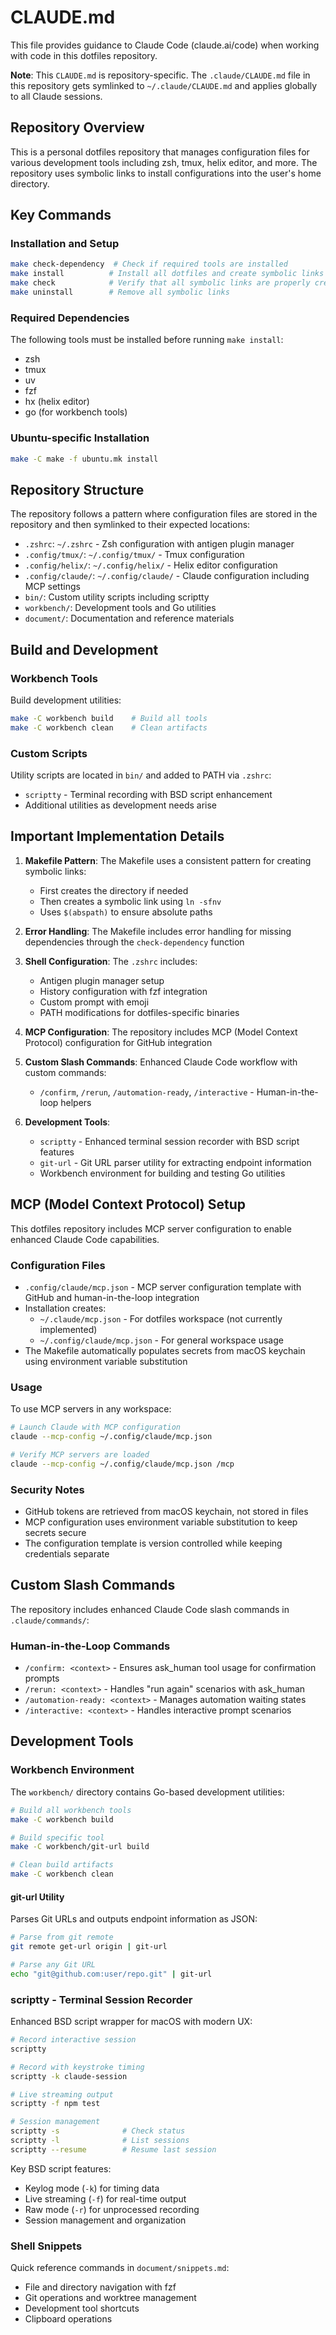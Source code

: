 # CLAUDE.md

This file provides guidance to Claude Code (claude.ai/code) when working with code in this dotfiles repository.

**Note**: This `CLAUDE.md` is repository-specific. The `.claude/CLAUDE.md` file in this repository gets symlinked to `~/.claude/CLAUDE.md` and applies globally to all Claude sessions.

## Repository Overview

This is a personal dotfiles repository that manages configuration files for various development tools including zsh, tmux, helix editor, and more. The repository uses symbolic links to install configurations into the user's home directory.

## Key Commands

### Installation and Setup
```bash
make check-dependency  # Check if required tools are installed
make install          # Install all dotfiles and create symbolic links
make check            # Verify that all symbolic links are properly created
make uninstall        # Remove all symbolic links
```

### Required Dependencies
The following tools must be installed before running `make install`:
- zsh
- tmux
- uv
- fzf
- hx (helix editor)
- go (for workbench tools)

### Ubuntu-specific Installation
```bash
make -C make -f ubuntu.mk install
```

## Repository Structure

The repository follows a pattern where configuration files are stored in the repository and then symlinked to their expected locations:

- `.zshrc`: `~/.zshrc` - Zsh configuration with antigen plugin manager
- `.config/tmux/`: `~/.config/tmux/` - Tmux configuration
- `.config/helix/`: `~/.config/helix/` - Helix editor configuration
- `.config/claude/`: `~/.config/claude/` - Claude configuration including MCP settings
- `bin/`: Custom utility scripts including scriptty
- `workbench/`: Development tools and Go utilities
- `document/`: Documentation and reference materials

## Build and Development

### Workbench Tools
Build development utilities:
```bash
make -C workbench build    # Build all tools
make -C workbench clean    # Clean artifacts
```

### Custom Scripts
Utility scripts are located in `bin/` and added to PATH via `.zshrc`:
- `scriptty` - Terminal recording with BSD script enhancement
- Additional utilities as development needs arise

## Important Implementation Details

1. **Makefile Pattern**: The Makefile uses a consistent pattern for creating symbolic links:
   - First creates the directory if needed
   - Then creates a symbolic link using `ln -sfnv`
   - Uses `$(abspath)` to ensure absolute paths

2. **Error Handling**: The Makefile includes error handling for missing dependencies through the `check-dependency` function

3. **Shell Configuration**: The `.zshrc` includes:
   - Antigen plugin manager setup
   - History configuration with fzf integration
   - Custom prompt with emoji
   - PATH modifications for dotfiles-specific binaries

4. **MCP Configuration**: The repository includes MCP (Model Context Protocol) configuration for GitHub integration

5. **Custom Slash Commands**: Enhanced Claude Code workflow with custom commands:
   - `/confirm`, `/rerun`, `/automation-ready`, `/interactive` - Human-in-the-loop helpers

6. **Development Tools**: 
   - `scriptty` - Enhanced terminal session recorder with BSD script features
   - `git-url` - Git URL parser utility for extracting endpoint information
   - Workbench environment for building and testing Go utilities

## MCP (Model Context Protocol) Setup

This dotfiles repository includes MCP server configuration to enable enhanced Claude Code capabilities.

### Configuration Files
- `.config/claude/mcp.json` - MCP server configuration template with GitHub and human-in-the-loop integration
- Installation creates:
  - `~/.claude/mcp.json` - For dotfiles workspace (not currently implemented)
  - `~/.config/claude/mcp.json` - For general workspace usage
- The Makefile automatically populates secrets from macOS keychain using environment variable substitution

### Usage
To use MCP servers in any workspace:

```bash
# Launch Claude with MCP configuration
claude --mcp-config ~/.config/claude/mcp.json

# Verify MCP servers are loaded
claude --mcp-config ~/.config/claude/mcp.json /mcp
```

### Security Notes
- GitHub tokens are retrieved from macOS keychain, not stored in files
- MCP configuration uses environment variable substitution to keep secrets secure
- The configuration template is version controlled while keeping credentials separate

## Custom Slash Commands

The repository includes enhanced Claude Code slash commands in `.claude/commands/`:

### Human-in-the-Loop Commands
- `/confirm: <context>` - Ensures ask_human tool usage for confirmation prompts
- `/rerun: <context>` - Handles "run again" scenarios with ask_human
- `/automation-ready: <context>` - Manages automation waiting states
- `/interactive: <context>` - Handles interactive prompt scenarios

## Development Tools

### Workbench Environment

The `workbench/` directory contains Go-based development utilities:

```bash
# Build all workbench tools
make -C workbench build

# Build specific tool
make -C workbench/git-url build

# Clean build artifacts
make -C workbench clean
```

#### git-url Utility
Parses Git URLs and outputs endpoint information as JSON:

```bash
# Parse from git remote
git remote get-url origin | git-url

# Parse any Git URL
echo "git@github.com:user/repo.git" | git-url
```

### scriptty - Terminal Session Recorder

Enhanced BSD script wrapper for macOS with modern UX:

```bash
# Record interactive session
scriptty

# Record with keystroke timing
scriptty -k claude-session

# Live streaming output
scriptty -f npm test

# Session management
scriptty -s              # Check status
scriptty -l              # List sessions
scriptty --resume        # Resume last session
```

Key BSD script features:
- Keylog mode (`-k`) for timing data
- Live streaming (`-f`) for real-time output
- Raw mode (`-r`) for unprocessed recording
- Session management and organization

### Shell Snippets

Quick reference commands in `document/snippets.md`:
- File and directory navigation with fzf
- Git operations and worktree management
- Development tool shortcuts
- Clipboard operations
